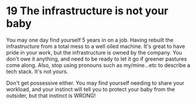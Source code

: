 # 19 The infrastructure is not your baby

You may one day find yourself 5 years in on a job. Having rebuilt the infrastructure from a total mess to a well oiled machine. It's great to have pride in your work, but the infrastructure is owned by the company. You don't owe it anything, and need to be ready to let it go if greener pastures come along. Also, stop using pronouns such as my/mine...etc to describe a tech stack. It's not yours.

Don't get possessive either. You may find yourself needing to share your workload, and your instinct will tell you to protect your baby from the outsider, but that instinct is WRONG!

